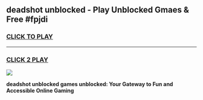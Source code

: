 
## deadshot unblocked - Play Unblocked Gmaes & Free #fpjdi
<h3>
<a href="https://news.freeplayer.one?title=deadshot_unblocked&ref=24F">CLICK TO PLAY</a></h3>
<hr>

<h3>
<a href="https://news.freeplayer.one?title=deadshot_unblocked&ref=24F">CLICK 2 PLAY</a>
  
</h3>

<a href="https://news.freeplayer.one?title=deadshot_unblocked&ref=24F/"><img src="https://clearcache.store/games.png"></a>


**deadshot unblocked games unblocked: Your Gateway to Fun and Accessible Online Gaming**
